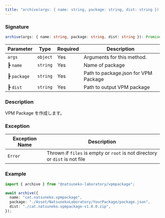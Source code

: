 ```yaml
---
title: "archive(args: { name: string, package: string, dist: string }): Promise<void>"
---
```


### Signature

```typescript
archive(args: { name: string, package: string, dist: string }): Promise<void>
```

| Parameter   | Type     | Required | Description                          |
| ----------- | -------- | -------- | ------------------------------------ |
| `args`      | `object` | Yes      | Arguments for this method.           |
| ┣ `name`    | `string` | Yes      | Name of package                      |
| ┣ `package` | `string` | Yes      | Path to package.json for VPM Package |
| ┣ `dist`    | `string` | Yes      | Path to output VPM package           |

### Description

VPM Package を作成します。

### Exception

| Exception Name | Description                                                                 |
| -------------- | --------------------------------------------------------------------------- |
| `Error`        | Thrown if `files` is empty or `root` is not directory or `dist` is not file |

### Example

```typescript
import { archive } from "@natsuneko-laboratory/vpmpackage";

await archive({
  name: "cat.natsuneko.vpmpackage",
  package: "./Asset/NatsunekoLaboratory/YourPackage/package.json",
  dist: "./cat.natsuneko.vpmpackage-v1.0.0.zip",
});
```
